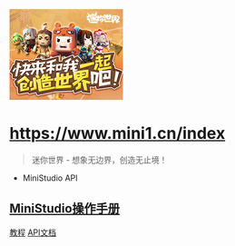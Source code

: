 <!-- _coverpage.md 封面 -->

![logo](Source/Images/home_logo.png)

# https://www.mini1.cn/index <small></small>

> 迷你世界 - 想象无边界，创造无止境！

- MiniStudio API
## [MiniStudio操作手册](https://mini1.feishu.cn/wiki/wikcnAfwq9jj0awEhhEzSuXk2ef)

[教程](/Tutorials/Introduce/Introduce.md)
[API文档](/README.md)